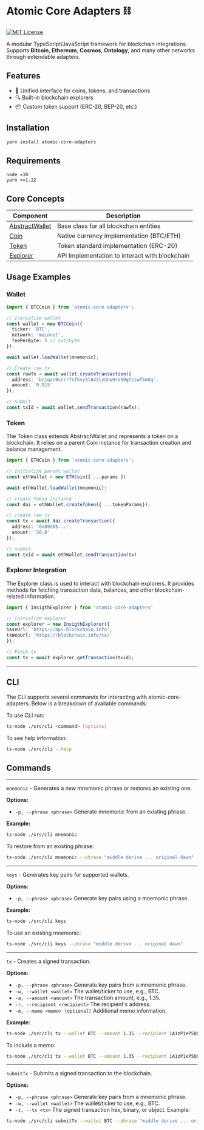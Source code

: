 # Atomic Core Adapters ⛓️

[![MIT License](https://img.shields.io/badge/License-MIT-green.svg)](https://opensource.org/licenses/MIT)

A modular TypeScript/JavaScript framework for blockchain integrations. Supports **Bitcoin**, **Ethereum**, **Cosmos**, **Ontology**, and many other networks through extendable adapters.

## Features

- 🧩 Unified interface for coins, tokens, and transactions
- 🔍 Built-in blockchain explorers
- 📦 Custom token support (ERC-20, BEP-20, etc.)

## Installation

```bash
yarn install atomic-core-adapters
```

## Requirements

```
node =18
yarn >=1.22
```

## Core Concepts

| Component                                                                                                       | Description                                    |
| --------------------------------------------------------------------------------------------------------------- | ---------------------------------------------- |
| [AbstractWallet](https://github.com/Atomicwallet/atomic-core-adapters/blob/main/src/abstract/abstractWallet.ts) | Base class for all blockchain entities         |
| [Coin](https://github.com/Atomicwallet/atomic-core-adapters/blob/main/src/abstract/coin.ts)                     | Native currency implementation (BTC/ETH)       |
| [Token](https://github.com/Atomicwallet/atomic-core-adapters/blob/main/src/abstract/token.ts)                   | Token standard implementation (ERC-20)         |
| [Explorer](https://github.com/Atomicwallet/atomic-core-adapters/blob/main/src/explorers/explorer.js)            | API Implementation to interact with blockchain |

## Usage Examples

### Wallet

```typescript
import { BTCCoin } from 'atomic-core-adapters';

// Initialize wallet
const wallet = new BTCCoin({
  ticker: 'BTC',
  network: 'mainnet',
  feePerByte: 5 // sat/byte
});

await wallet.loadWallet(mnemonic);

// Create raw tx
const rawTx = await wallet.createTransaction({
  address: 'bc1qar0srrr7xfkvy5l643lydnw9re59gtzzwf5mdq',
  amount: '0.015'
});

// Submit
const txId = await wallet.sendTransaction(rawTx);
```

### Token

The Token class extends AbstractWallet and represents a token on a blockchain. It relies on a parent Coin instance for transaction creation and balance management.

```typescript
import { ETHCoin } from 'atomic-core-adapters';

// Initialize parent wallet
const ethWallet = new ETHCoin({ ...params })

await ethWallet.loadWallet(mnemonic);

// create Token instance
const dai = ethWallet.createToken({ ...tokenParams});

// create raw tx
const tx = await dai.createTransaction({
  address: '0x89205...',
  amount: '50.0'
});

// submit
const txid = await ethWallet.sendTransaction(tx)
```

### Explorer Integration

The Explorer class is used to interact with blockchain explorers. It provides methods for fetching transaction data, balances, and other blockchain-related information.

```typescript
import { InsigthExplorer } from 'atomic-core-adapters'

// Initialize explorer 
const explorer = new InsigthExplorer({
baseUrl: 'https://api.blockchain.info',
txWebUrl: 'https://blockchain.info/tx/'
});

// Fetch tx
const tx = await explorer.getTransaction(txid);
```

---
## CLI

The CLI supports several commands for interacting with atomic-core-adapters.
Below is a breakdown of available commands:

To use CLI run:
```bash
ts-node ./src/cli <command> [options]
```

To see help information:

```bash
ts-node ./src/cli --help
```

## Commands

---
`mnemonic` -
Generates a new mnemonic phrase or restores an existing one.

**Options:**

* `-p, --phrase <phrase>` Generate mnemonic from an existing phrase.

**Example:**
```bash
ts-node ./src/cli mnemonic
```

To restore from an existing phrase:

```bash
ts-node ./src/cli mnemonic --phrase "middle derive ... original dawn"
```
---
`keys` - Generates key pairs for supported wallets.

**Options:**

* `-p, --phrase <phrase>` Generate key pairs using a mnemonic phrase.

**Example:**
```bash
ts-node ./src/cli keys
```

To use an existing mnemonic:
```bash
ts-node ./src/cli keys --phrase "middle derive ... original dawn"
```
---
`tx` - Creates a signed transaction.

**Options:**

* `-p, --phrase <phrase>` Generate key pairs from a mnemonic phrase.
* `-w, --wallet <wallet>` The wallet/ticker to use, e.g., BTC.
* `-a, --amount <amount>` The transaction amount, e.g., 1.35.
* `-r, --recipient <recipient>` The recipient's address.
* `-m, --memo <memo> (optional)` Additional memo information.

**Example:**
```bash
ts-node ./src/cli tx --wallet BTC --amount 1.35 --recipient 1A1zP1eP5QGefi2DMPTfTL5SLmv7DivfNa
```

To include a memo:

```bash
ts-node ./src/cli tx --wallet BTC --amount 1.35 --recipient 1A1zP1eP5QGefi2DMPTfTL5SLmv7DivfNa --memo "Test transaction"
```
---
`submitTx` - Submits a signed transaction to the blockchain.

**Options:**

* `-p, --phrase <phrase>` Generate key pairs from a mnemonic phrase.
* `-w, --wallet <wallet>` The wallet/ticker to use, e.g., BTC.
* `-t, --tx <tx>` The signed transaction hex, binary, or object.
Example:
 
```bash
ts-node ./src/cli submitTx --wallet BTC --phrase "middle derive ... original dawn" --tx "<signed_transaction_hex>"
```

